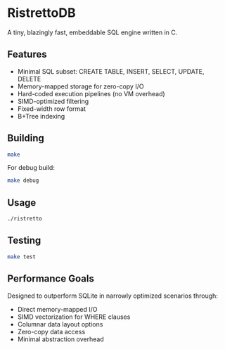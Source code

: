 # RistrettoDB

A tiny, blazingly fast, embeddable SQL engine written in C.

## Features

- Minimal SQL subset: CREATE TABLE, INSERT, SELECT, UPDATE, DELETE
- Memory-mapped storage for zero-copy I/O
- Hard-coded execution pipelines (no VM overhead)
- SIMD-optimized filtering
- Fixed-width row format
- B+Tree indexing

## Building

```bash
make
```

For debug build:
```bash
make debug
```

## Usage

```bash
./ristretto
```

## Testing

```bash
make test
```

## Performance Goals

Designed to outperform SQLite in narrowly optimized scenarios through:
- Direct memory-mapped I/O
- SIMD vectorization for WHERE clauses
- Columnar data layout options
- Zero-copy data access
- Minimal abstraction overhead